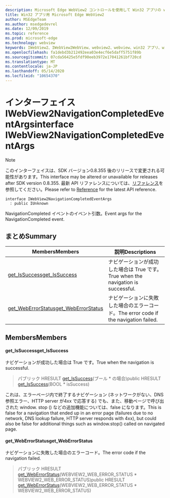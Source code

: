 ```yaml
---
description: Microsoft Edge WebView2 コントロールを使用して Win32 アプリの web コンテンツをホストする
title: Win32 アプリ用 Microsoft Edge WebView2
author: MSEdgeTeam
ms.author: msedgedevrel
ms.date: 12/09/2019
ms.topic: reference
ms.prod: microsoft-edge
ms.technology: webview
keywords: IWebView2、IWebView2WebView、webview2、webview、win32 アプリ、win32、edge
ms.openlocfilehash: fa1debd3b212492eea03e4ecf6e5daff5751f89b
ms.sourcegitcommit: 07cda56425e5fdf90eeb3972e17041261bf720cd
ms.translationtype: MT
ms.contentlocale: ja-JP
ms.lasthandoff: 05/14/2020
ms.locfileid: "10654370"
---
```

# <span data-ttu-id="9f56f-104">インターフェイス IWebView2NavigationCompletedEventArgs</span><span class="sxs-lookup"><span data-stu-id="9f56f-104">interface IWebView2NavigationCompletedEventArgs</span></span> 

> [!NOTE]
> <span data-ttu-id="9f56f-105">このインターフェイスは、SDK バージョン0.8.355 後のリリースで変更される可能性があります。</span><span class="sxs-lookup"><span data-stu-id="9f56f-105">This interface may be altered or unavailable for releases after SDK version 0.8.355.</span></span> <span data-ttu-id="9f56f-106">最新 API リファレンスについては、[リファレンス](../../../webview2-api-reference.md)を参照してください。</span><span class="sxs-lookup"><span data-stu-id="9f56f-106">Please refer to [Reference](../../../webview2-api-reference.md) for the latest API reference.</span></span>

```
interface IWebView2NavigationCompletedEventArgs
  : public IUnknown
```

<span data-ttu-id="9f56f-107">NavigationCompleted イベントのイベント引数。</span><span class="sxs-lookup"><span data-stu-id="9f56f-107">Event args for the NavigationCompleted event.</span></span>

## <span data-ttu-id="9f56f-108">まとめ</span><span class="sxs-lookup"><span data-stu-id="9f56f-108">Summary</span></span>

 <span data-ttu-id="9f56f-109">Members</span><span class="sxs-lookup"><span data-stu-id="9f56f-109">Members</span></span>                        | <span data-ttu-id="9f56f-110">説明</span><span class="sxs-lookup"><span data-stu-id="9f56f-110">Descriptions</span></span>
--------------------------------|---------------------------------------------
[<span data-ttu-id="9f56f-111">get_IsSuccess</span><span class="sxs-lookup"><span data-stu-id="9f56f-111">get_IsSuccess</span></span>](#get_issuccess) | <span data-ttu-id="9f56f-112">ナビゲーションが成功した場合は True です。</span><span class="sxs-lookup"><span data-stu-id="9f56f-112">True when the navigation is successful.</span></span>
[<span data-ttu-id="9f56f-113">get_WebErrorStatus</span><span class="sxs-lookup"><span data-stu-id="9f56f-113">get_WebErrorStatus</span></span>](#get_weberrorstatus) | <span data-ttu-id="9f56f-114">ナビゲーションに失敗した場合のエラーコード。</span><span class="sxs-lookup"><span data-stu-id="9f56f-114">The error code if the navigation failed.</span></span>

## <span data-ttu-id="9f56f-115">Members</span><span class="sxs-lookup"><span data-stu-id="9f56f-115">Members</span></span>

#### <span data-ttu-id="9f56f-116">get_IsSuccess</span><span class="sxs-lookup"><span data-stu-id="9f56f-116">get_IsSuccess</span></span> 

<span data-ttu-id="9f56f-117">ナビゲーションが成功した場合は True です。</span><span class="sxs-lookup"><span data-stu-id="9f56f-117">True when the navigation is successful.</span></span>

> <span data-ttu-id="9f56f-118">パブリック HRESULT [get_IsSuccess](#get_issuccess)(ブール \* の場合)</span><span class="sxs-lookup"><span data-stu-id="9f56f-118">public HRESULT [get_IsSuccess](#get_issuccess)(BOOL \* isSuccess)</span></span>

<span data-ttu-id="9f56f-119">これは、エラーページ内で終了するナビゲーション (ネットワークがない、DNS 参照エラー、HTTP server が4xx で応答する) でも、また、移動ページで呼び出された window. stop () などの追加機能については、false になります。</span><span class="sxs-lookup"><span data-stu-id="9f56f-119">This is false for a navigation that ended up in an error page (failures due to no network, DNS lookup failure, HTTP server responds with 4xx), but could also be false for additional things such as window.stop() called on navigated page.</span></span>

#### <span data-ttu-id="9f56f-120">get_WebErrorStatus</span><span class="sxs-lookup"><span data-stu-id="9f56f-120">get_WebErrorStatus</span></span> 

<span data-ttu-id="9f56f-121">ナビゲーションに失敗した場合のエラーコード。</span><span class="sxs-lookup"><span data-stu-id="9f56f-121">The error code if the navigation failed.</span></span>

> <span data-ttu-id="9f56f-122">パブリック HRESULT [get_WebErrorStatus](#get_weberrorstatus)(WEBVIEW2_WEB_ERROR_STATUS \* WEBVIEW2_WEB_ERROR_STATUS)</span><span class="sxs-lookup"><span data-stu-id="9f56f-122">public HRESULT [get_WebErrorStatus](#get_weberrorstatus)(WEBVIEW2_WEB_ERROR_STATUS \* WEBVIEW2_WEB_ERROR_STATUS)</span></span>

